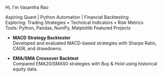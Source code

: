 Hi, I'm Vasantha Rao

Aspiring Quant | Python Automation | Financial Backtesting  
Exploring: Trading Strategies • Technical Indicators • Risk Metrics  
Tools: Python, Pandas, NumPy, Matplotlib
 Featured Projects
- **MACD Strategy Backtester**  
  Developed and evaluated MACD-based strategies with Sharpe Ratio, CAGR, and drawdowns.
  
- **EMA/SMA Crossover Backtest**  
  Compared EMA20/SMA50 strategies with Buy & Hold using historical equity data.
